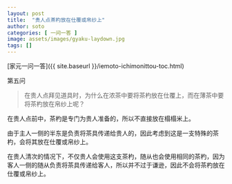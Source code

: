 ```yaml
---
layout: post
title:  "贵人点茶杓放在仕覆或帛纱上"
author: soto
categories: [ 一问一答 ]
image: assets/images/gyaku-laydown.jpg
tags: []
---
```


[家元一问一答]({{ site.baseurl }}/iemoto-ichimonittou-toc.html)

第五问

> 在贵人点拜见道具时，为什么在浓茶中要将茶杓放在仕覆上，而在薄茶中要将茶杓放在帛纱上呢？

在贵人点前中，茶杓是专门为贵人准备的，所以不直接放在榻榻米上。

由于主人一侧的半东是负责将茶具传递给贵人的，因此考虑到这是一支特殊的茶杓，会将其放在仕覆或帛纱上。

在贵人清次的情况下，不仅贵人会使用这支茶杓，随从也会使用相同的茶杓，因为客人一侧的随从负责将茶具传递给客人，所以并不过于谦逊，因此不会将茶杓放在仕覆或帛纱上。
